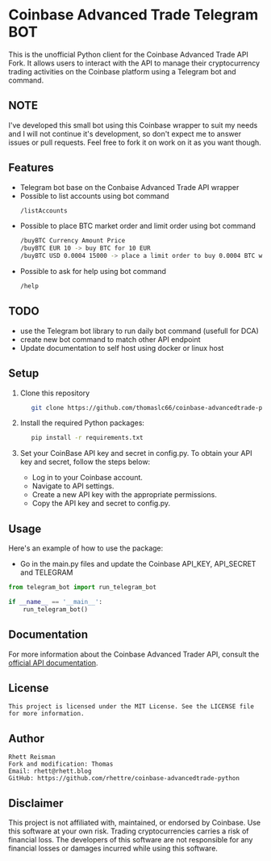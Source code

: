 # Coinbase Advanced Trade Telegram BOT

This is the unofficial Python client for the Coinbase Advanced Trade API Fork. It allows users to interact with the API to manage their cryptocurrency trading activities on the Coinbase platform using a Telegram bot and command.

## NOTE

I've developed this small bot using this Coinbase wrapper to suit my needs and I will not continue it's development, so don't expect me to answer issues or pull requests. Feel free to fork it on work on it as you want though.

## Features

- Telegram bot base on the Conbaise Advanced Trade API wrapper
- Possible to list accounts using bot command
  ```bash
  /listAccounts
  ```
- Possible to place BTC market order and limit order using bot command
  ```bash
  /buyBTC Currency Amount Price
  /buyBTC EUR 10 -> buy BTC for 10 EUR
  /buyBTC USD 0.0004 15000 -> place a limit order to buy 0.0004 BTC when price hit 15000USD
  ```
- Possible to ask for help using bot command
  ```bash
  /help
  ```

## TODO

- use the Telegram bot library to run daily bot command (usefull for DCA)
- create new bot command to match other API endpoint
- Update documentation to self host using docker or linux host

## Setup

1.  Clone this repository

    ```bash
       git clone https://github.com/thomaslc66/coinbase-advancedtrade-python.git

    ```

2.  Install the required Python packages:

    ```bash
       pip install -r requirements.txt

    ```

3.  Set your CoinBase API key and secret in config.py. To obtain your API key and secret, follow the steps below:
    - Log in to your Coinbase account.
    - Navigate to API settings.
    - Create a new API key with the appropriate permissions.
    - Copy the API key and secret to config.py.

## Usage

Here's an example of how to use the package:

- Go in the main.py files and update the Coinbase API_KEY, API_SECRET and TELEGRAM

```python
from telegram_bot import run_telegram_bot

if __name__ == '__main__':
    run_telegram_bot()
```

## Documentation

For more information about the Coinbase Advanced Trader API, consult the [official API documentation](https://docs.cloud.coinbase.com/advanced-trade-api/docs/rest-api-overview/).

## License

    This project is licensed under the MIT License. See the LICENSE file for more information.

## Author

    Rhett Reisman
    Fork and modification: Thomas
    Email: rhett@rhett.blog
    GitHub: https://github.com/rhettre/coinbase-advancedtrade-python

## Disclaimer

This project is not affiliated with, maintained, or endorsed by Coinbase. Use this software at your own risk. Trading cryptocurrencies carries a risk of financial loss. The developers of this software are not responsible for any financial losses or damages incurred while using this software.
